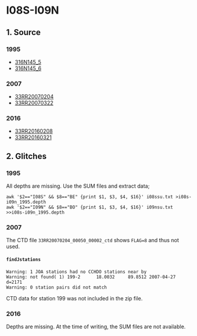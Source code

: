 # I08S-I09N
## 1. Source

### 1995
+ [316N145_5](https://cchdo.ucsd.edu/cruise/316N145_5)
+ [316N145_6](https://cchdo.ucsd.edu/cruise/316N145_6)

### 2007
+ [33RR20070204](https://cchdo.ucsd.edu/cruise/33RR20070204)
+ [33RR20070322](https://cchdo.ucsd.edu/cruise/33RR20070322)

### 2016
+ [33RR20160208](https://cchdo.ucsd.edu/cruise/33RR20160208)
+ [33RR20160321](https://cchdo.ucsd.edu/cruise/33RR20160321)

## 2. Glitches

### 1995

All depths are missing. Use the SUM files and extract data;
~~~
awk '$2=="I08S" && $8=="BE" {print $1, $3, $4, $16}' i08ssu.txt >i08s-i09n_1995.depth
awk '$2=="I09N" && $8=="BO" {print $1, $3, $4, $16}' i09nsu.txt >>i08s-i09n_1995.depth
~~~
### 2007

The CTD file `33RR20070204_00050_00002_ctd` shows `FLAG=8` and thus not used.

#### `findJstations`
~~~
Warning: 1 JOA stations had no CCHDO stations near by
Warning: not found( 1) 199-2      18.0032     89.8512 2007-04-27 d=2171
Warning: 0 station pairs did not match
~~~
CTD data for station 199 was not included in the zip file.

### 2016

Depths are missing. At the time of writing, the SUM files are not available.
